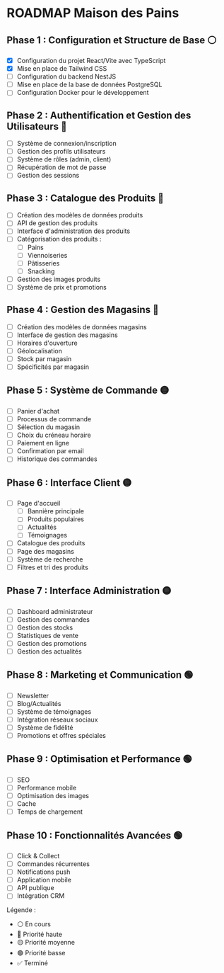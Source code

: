 # ROADMAP Maison des Pains

## Phase 1 : Configuration et Structure de Base ⚪️
- [x] Configuration du projet React/Vite avec TypeScript
- [x] Mise en place de Tailwind CSS
- [ ] Configuration du backend NestJS
- [ ] Mise en place de la base de données PostgreSQL
- [ ] Configuration Docker pour le développement

## Phase 2 : Authentification et Gestion des Utilisateurs 🔵
- [ ] Système de connexion/inscription
- [ ] Gestion des profils utilisateurs
- [ ] Système de rôles (admin, client)
- [ ] Récupération de mot de passe
- [ ] Gestion des sessions

## Phase 3 : Catalogue des Produits 🔵
- [ ] Création des modèles de données produits
- [ ] API de gestion des produits
- [ ] Interface d'administration des produits
- [ ] Catégorisation des produits :
  - [ ] Pains
  - [ ] Viennoiseries
  - [ ] Pâtisseries
  - [ ] Snacking
- [ ] Gestion des images produits
- [ ] Système de prix et promotions

## Phase 4 : Gestion des Magasins 🔵
- [ ] Création des modèles de données magasins
- [ ] Interface de gestion des magasins
- [ ] Horaires d'ouverture
- [ ] Géolocalisation
- [ ] Stock par magasin
- [ ] Spécificités par magasin

## Phase 5 : Système de Commande 🟡
- [ ] Panier d'achat
- [ ] Processus de commande
- [ ] Sélection du magasin
- [ ] Choix du créneau horaire
- [ ] Paiement en ligne
- [ ] Confirmation par email
- [ ] Historique des commandes

## Phase 6 : Interface Client 🟡
- [ ] Page d'accueil
  - [ ] Bannière principale
  - [ ] Produits populaires
  - [ ] Actualités
  - [ ] Témoignages
- [ ] Catalogue des produits
- [ ] Page des magasins
- [ ] Système de recherche
- [ ] Filtres et tri des produits

## Phase 7 : Interface Administration 🟡
- [ ] Dashboard administrateur
- [ ] Gestion des commandes
- [ ] Gestion des stocks
- [ ] Statistiques de vente
- [ ] Gestion des promotions
- [ ] Gestion des actualités

## Phase 8 : Marketing et Communication 🟢
- [ ] Newsletter
- [ ] Blog/Actualités
- [ ] Système de témoignages
- [ ] Intégration réseaux sociaux
- [ ] Système de fidélité
- [ ] Promotions et offres spéciales

## Phase 9 : Optimisation et Performance 🟢
- [ ] SEO
- [ ] Performance mobile
- [ ] Optimisation des images
- [ ] Cache
- [ ] Temps de chargement

## Phase 10 : Fonctionnalités Avancées 🟢
- [ ] Click & Collect
- [ ] Commandes récurrentes
- [ ] Notifications push
- [ ] Application mobile
- [ ] API publique
- [ ] Intégration CRM

Légende :
- ⚪️ En cours
- 🔵 Priorité haute
- 🟡 Priorité moyenne
- 🟢 Priorité basse
- ✅ Terminé